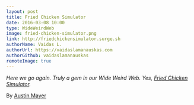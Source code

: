 ```yaml
---
layout: post
title: Fried Chicken Simulator
date: 2016-03-08 10:00
type: WideWeirdWeb
image: fried-chicken-simulator.png
link: http://friedchickensimulator.surge.sh
authorName: Vaidas L.
authorUrl: https://vaidaslamanauskas.com
authorGithub: vaidaslamanauskas
remoteImage: true
---
```


_Here we go again. Truly a gem in our Wide Weird Web. Yes, [Fried Chicken Simulator](http://friedchickensimulator.surge.sh)._

By [Austin Mayer](http://mayormayer.com)
